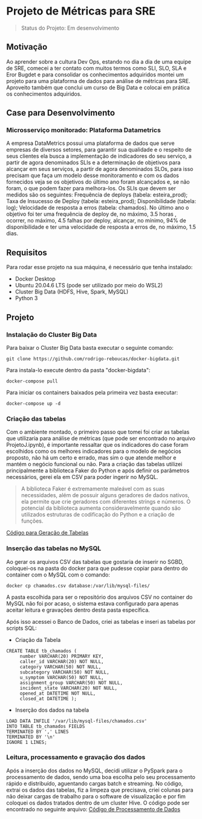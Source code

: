 # Projeto de Métricas para SRE

> Status do Projeto: Em desenvolvimento

## Motivação
Ao aprender sobre a cultura Dev Ops, estando no dia a dia de uma equipe de SRE, comecei a ter contato com muitos termos como SLI, SLO, SLA e Eror Bugdet e para consolidar os conhecimentos adquiridos montei um projeto para uma plataforma de dados para análise de métricas para SRE. Aproveito também que conclui um curso de Big Data e colocai em prática os conhecimentos adquiridos.

## Case para Desenvolvimento
### Microsserviço monitorado: Plataforma Datametrics
A empresa DataMetrics possui uma plataforma de dados que serve empresas de diversos setores, para garantir sua qualidade e o respeito de seus clientes ela busca a implementação de indicadores do seu serviço, a partir de agora denominados SLIs e a determinação de objetivos para alcançar em seus serviços, a partir de agora denominados SLOs, para isso precisam que faça um modelo desse monitoramento e com os dados fornecidos veja se os objetivos do último ano foram alcançados e, se não foram, o que podem fazer para melhora-los.
Os SLIs que devem ser medidos são os seguintes: Frequência de deploys (tabela: esteira_prod); Taxa de Insucesso de Deploy (tabela: esteira_prod); Disponibilidade (tabela: log); Velocidade de resposta a erros (tabela: chamados). No último ano o objetivo foi ter uma frequência de deploy de, no máximo, 3.5 horas , ocorrer, no máximo, 4.5 falhas por deploy, alcançar, no mínimo, 94% de disponibilidade e ter uma velocidade de resposta a erros de, no máximo, 1.5 dias.


## Requisitos
Para rodar esse projeto na sua máquina, é necessário que tenha instalado:
- Docker Desktop
- Ubuntu 20.04.6 LTS (pode ser utilizado por meio do WSL2)
- Cluster Big Data (HDFS, Hive, Spark, MySQL)
- Python 3


## Projeto
### Instalação do Cluster Big Data
Para baixar o Cluster Big Data basta executar o seguinte comando:
```
git clone https://github.com/rodrigo-reboucas/docker-bigdata.git
```

Para instala-lo execute dentro da pasta "docker-bigdata":
```
docker-compose pull
```

Para iniciar os containers baixados pela primeira vez basta executar:
```
docker-compose up -d
```

### Criação das tabelas
Com o ambiente montado, o primeiro passo que tomei foi criar as tabelas que utilizaria para análise de métricas (que pode ser encontrado no arquivo ProjetoJ.ipynb), é importante ressaltar que os indicadores do case foram escolhidos como os melhores indicadores para o modelo de negócios proposto, não há um certo e errado, mas sim o que atende melhor e mantém o negócio funcional ou não.
Para a criação das tabelas utilizei principalmente a biblioteca Faker do Python e após definir os parâmetros necessários, gerei ela em CSV para poder ingerir no MySQL.

> A biblioteca Faker é extremamente maleável com as suas necessidades, além de possuir alguns geradores de dados nativos, ela permite que crie geradores com diferentes strings e números. O potencial da biblioteca aumenta consideravelmente quando são utilizados estruturas de codificação do Python e a criação de funções.

[Código para Geração de Tabelas](https://github.com/lucas-della/SRE-management/blob/main/ProjetoJ.ipynb)

### Inserção das tabelas no MySQL
Ao gerar os arquivos CSV das tabelas que gostaria de inserir no SGBD, coloquei-os na pasta do docker para que pudesse copiar para dentro do container com o MySQL com o comando:
```
docker cp chamados.csv database:/var/lib/mysql-files/
```
A pasta escolhida para ser o repositório dos arquivos CSV no container do MySQL não foi por acaso, o sistema estava configurado para apenas aceitar leitura e gravações dentro desta pasta específica.

Após isso acessei o Banco de Dados, criei as tabelas e inseri as tabelas por scripts SQL:

- Criação da Tabela
```
CREATE TABLE tb_chamados (
     number VARCHAR(20) PRIMARY KEY,
     caller_id VARCHAR(20) NOT NULL,
     category VARCHAR(50) NOT NULL,
     subcategory VARCHAR(50) NOT NULL,
     u_symptom VARCHAR(50) NOT NULL,
     assignment_group VARCHAR(50) NOT NULL,
     incident_state VARCHAR(20) NOT NULL,
     opened_at DATETIME NOT NULL,
     closed_at DATETIME );
```

- Inserção dos dados na tabela
```
LOAD DATA INFILE '/var/lib/mysql-files/chamados.csv'
INTO TABLE tb_chamados FIELDS
TERMINATED BY ',' LINES
TERMINATED BY '\n'
IGNORE 1 LINES;
```
### Leitura, processamento e gravação dos dados

Após a inserção dos dados no MySQL, decidi utilizar o PySpark para o processamento de dados, sendo uma boa escolha pelo seu processamento rápido e distribuído, aguentando cargas batch e streaming. No código, extrai os dados das tabelas, fiz a limpeza que precisava, criei colunas para não deixar cargas de trabalho para o software de visualização e por fim coloquei os dados tratados dentro de um cluster Hive.
O código pode ser encontrado no seguinte arquivo:
[Código de Processamento de Dados](https://github.com/lucas-della/SRE-management/blob/main/get_mysql.py)

